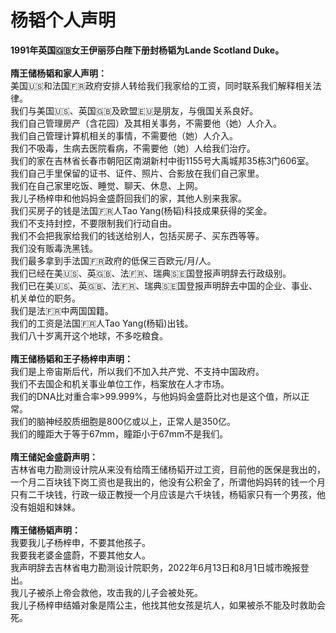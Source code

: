 # 杨韬个人声明
<p><strong>1991年英国🇬🇧女王伊丽莎白陛下册封杨韬为Lande Scotland Duke。</strong><br><br><strong>隋王储杨韬和家人声明：</strong><br>美国🇺🇸和法国🇫🇷政府安排人转给我们我家给的工资，同时联系我们解释相关法律。<br>我们与美国🇺🇸、英国🇬🇧及欧盟🇪🇺是朋友，与俄国关系良好。<br>我们自己管理房产（含花园）及其相关事务，不需要他（她）人介入。<br>我们自己管理计算机相关的事情，不需要他（她）人介入。<br>我们不吸毒，生病去医院看病，不需要他（她）人给我们治疗。<br>我们的家在吉林省长春市朝阳区南湖新村中街1155号大禹城邦35栋3门606室。<br>我们自己手里保留的证书、证件、照片、合影放在我们自己家里。<br>我们在自己家里吃饭、睡觉、聊天、休息、上网。<br>我儿子杨梓申和他妈妈金盛蔚回我们的家，其他人别来我家。<br>我们买房子的钱是法国🇫🇷人Tao Yang(杨韬)科技成果获得的奖金。<br>我们不支持封控，不要限制我们行动自由。<br>我们不会把我家给我们的钱送给别人，包括买房子、买东西等等。<br>我们没有贩毒洗黑钱。<br>我们最多拿到手法国🇫🇷政府的低保三百欧元/月/人。<br>我们已经在美🇺🇸、英🇬🇧、法🇫🇷、瑞典🇸🇪国登报声明辞去行政级别。<br>我们已在美🇺🇸、英🇬🇧、法🇫🇷、瑞典🇸🇪国登报声明辞去中国的企业、事业、机关单位的职务。<br>我们是法🇫🇷中两国国籍。<br>我们的工资是法国🇫🇷人Tao Yang(杨韬)出钱。<br>我们八十岁离开这个地球，不多吃粮食。<br><br><strong>隋王储杨韬和王子杨梓申声明：</strong><br>我们是上帝宙斯后代，所以我们不加入共产党、不支持中国政府。<br>我们不去国企和机关事业单位工作，档案放在人才市场。<br>我们的DNA比对重合率&gt;99.999%，与他妈妈金盛蔚比对也是这个值，所以正常。<br>我们的脑神经胶质细胞是800亿或以上，正常人是350亿。<br>我们的瞳距大于等于67mm，瞳距小于67mm不是我们。<br><br><strong>隋王储妃金盛蔚声明：</strong><br>吉林省电力勘测设计院从来没有给隋王储杨韬开过工资，目前他的医保是我出的，一个月二百块钱下岗工资也是我出的，他没有公积金了，所谓他妈妈转的钱一个月只有二千块钱，行政一级正教授一个月应该是六千块钱，杨韬家只有一个男孩，他没有姐姐和妹妹。<br><br><strong>隋王储杨韬声明：</strong><br>我要我儿子杨梓申，不要其他孩子。<br>我要我老婆金盛蔚，不要其他女人。<br>我声明辞去吉林省电力勘测设计院职务，2022年6月13日和8月1日城市晚报登出。<br>我儿子被杀上帝会救他，攻击我的儿子会被处死。<br>我儿子杨梓申结婚对象是隋公主，他找其他女孩是坑人，如果被杀不能及时救助会死。</p>
